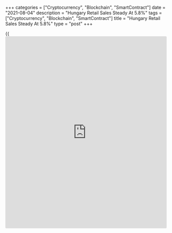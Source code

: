 +++
categories = ["Cryptocurrency", "Blockchain", "SmartContract"]
date = "2021-08-04"
description = "Hungary Retail Sales Steady At 5.8%"
tags = ["Cryptocurrency", "Blockchain", "SmartContract"]
title = "Hungary Retail Sales Steady At 5.8%"
type = "post"
+++

{{<iframe id="large-banner" src="https://www.bounty.group/#slide=7.0" width="100%" height="600" scrolling="no" style="border: 0px solid rgb(216, 221, 230); border-radius: 3px;">}}

Hungary's retail sales remained stable in June, figures from the
Hungarian Central Statistical Office showed on Wednesday.

Retail sales rose a [calendar](https://www.fintechee.com/web-trader/)-adjusted 5.8 percent year-on-year in June,
same as seen in May.

Sales of food products rose 7.2 percent annually in June. Sales of non-
food products increased 3.0 percent and those of automotive fuel gained
8.6 percent.

The volume of mail order and internet retailing, which accounted for 8.8
percent of all retail sales yearly in June, the agency said.

On a non-adjusted basis, retail sales rose 6.2 percent annually in June,
following a 5.8 percent growth in the previous month.

For comments and feedback [contact](https://www.playgroundfx.com/contact/): editorial@rtt[news](https://www.letsplayfx.com/blog/forex-news-website/).com

[Economic News][1]

 **What parts of the world are seeing the best (and worst) economic
performances lately? Click[here][2] to check out our [Econ Scorecard][2]
and find out! See up-to-the-moment [ranking](https://www.playgroundfx.com/blog/crypto-exchange-ranking/)s for the best and worst
performers in [GDP][3], [unemployment rate][4], [inflation][5] and much
more.**

   1. www.rtt[news](https://www.letsplayfx.com/blog/forex-news-website/).com/Content/EconomicNews.aspx
   2. www.rtt[news](https://www.letsplayfx.com/blog/forex-news-website/).com/economic-scorecard/world-rank/unemployment-rate/highest-performance.aspx
   3. www.rtt[news](https://www.letsplayfx.com/blog/forex-news-website/).com/economic-scorecard/world-rank/GDP/highest-performance.aspx
   4. www.rtt[news](https://www.letsplayfx.com/blog/forex-news-website/).com/economic-scorecard/world-rank/unemployment-rate/lowest-performance.aspx
   5. www.rtt[news](https://www.letsplayfx.com/blog/forex-news-website/).com/economic-scorecard/world-rank/CPI/highest-performance.aspx